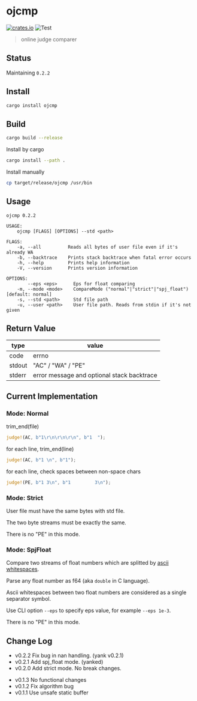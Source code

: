 # ojcmp

[![crates.io](https://img.shields.io/crates/v/ojcmp.svg)](https://crates.io/crates/ojcmp) ![Test](https://github.com/Nugine/ojcmp/workflows/Test/badge.svg)

> online judge comparer

## Status

Maintaining `0.2.2`

## Install

```bash
cargo install ojcmp
```

## Build

```bash
cargo build --release
```

Install by cargo

```bash
cargo install --path .
```

Install manually

```bash
cp target/release/ojcmp /usr/bin
```

## Usage

```
ojcmp 0.2.2

USAGE:
    ojcmp [FLAGS] [OPTIONS] --std <path>

FLAGS:
    -a, --all          Reads all bytes of user file even if it's already WA
    -b, --backtrace    Prints stack backtrace when fatal error occurs
    -h, --help         Prints help information
    -V, --version      Prints version information

OPTIONS:
        --eps <eps>      Eps for float comparing
    -m, --mode <mode>    CompareMode ("normal"|"strict"|"spj_float") [default: normal]
    -s, --std <path>     Std file path
    -u, --user <path>    User file path. Reads from stdin if it's not given
```

## Return Value

| type   | value                                      |
| ------ | ------------------------------------------ |
| code   | errno                                      |
| stdout | "AC" / "WA" / "PE"                         |
| stderr | error message and optional stack backtrace |

## Current Implementation

### Mode: Normal

trim_end(file)

```rust
judge!(AC, b"1\r\n\r\n\r\n", b"1  ");
```

for each line, trim_end(line)

```rust
judge!(AC, b"1 \n", b"1");
```

for each line, check spaces between non-space chars

```rust
judge!(PE, b"1 3\n", b"1         3\n");
```

### Mode: Strict

User file must have the same bytes with std file.

The two byte streams must be exactly the same.

There is no "PE" in this mode.

### Mode: SpjFloat

Compare two streams of float numbers which are splitted by [ascii whitespaces](https://infra.spec.whatwg.org/#ascii-whitespace).

Parse any float number as f64 (aka `double` in C language).

Ascii whitespaces between two float numbers are considered as a single separator symbol.

Use CLI option `--eps` to specify eps value, for example `--eps 1e-3`.

There is no "PE" in this mode.

## Change Log

- v0.2.2 Fix bug in nan handling. (yank v0.2.1)
- v0.2.1 Add spj_float mode. (yanked)
- v0.2.0 Add strict mode. No break changes.

+ v0.1.3 No functional changes
+ v0.1.2 Fix algorithm bug
+ v0.1.1 Use unsafe static buffer